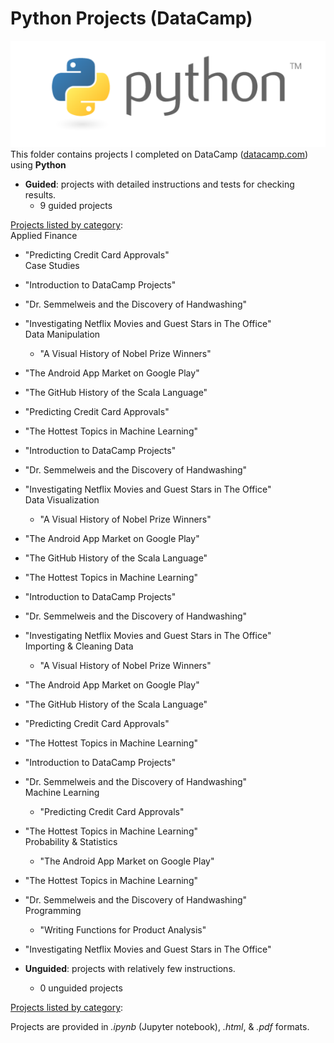 # Python Projects (DataCamp)  
![Python Logo](../../assets/python.png)   
This folder contains projects I completed on DataCamp ([datacamp.com](datacamp.com)) using **Python**

- **Guided**: projects with detailed instructions and tests for checking results.
    - 9 guided projects

<ins>Projects listed by category</ins>:   
Applied Finance   
  - "Predicting Credit Card Approvals"   
Case Studies   
  - "Introduction to DataCamp Projects"   
- "Dr. Semmelweis and the Discovery of Handwashing"   
- "Investigating Netflix Movies and Guest Stars in The Office"   
Data Manipulation   
  - "A Visual History of Nobel Prize Winners"   
- "The Android App Market on Google Play"   
- "The GitHub History of the Scala Language"   
- "Predicting Credit Card Approvals"   
- "The Hottest Topics in Machine Learning"   
- "Introduction to DataCamp Projects"   
- "Dr. Semmelweis and the Discovery of Handwashing"   
- "Investigating Netflix Movies and Guest Stars in The Office"   
Data Visualization   
  - "A Visual History of Nobel Prize Winners"   
- "The Android App Market on Google Play"   
- "The GitHub History of the Scala Language"   
- "The Hottest Topics in Machine Learning"   
- "Introduction to DataCamp Projects"   
- "Dr. Semmelweis and the Discovery of Handwashing"   
- "Investigating Netflix Movies and Guest Stars in The Office"   
Importing & Cleaning Data   
  - "A Visual History of Nobel Prize Winners"   
- "The Android App Market on Google Play"   
- "The GitHub History of the Scala Language"   
- "Predicting Credit Card Approvals"   
- "The Hottest Topics in Machine Learning"   
- "Introduction to DataCamp Projects"   
- "Dr. Semmelweis and the Discovery of Handwashing"   
Machine Learning   
  - "Predicting Credit Card Approvals"   
- "The Hottest Topics in Machine Learning"   
Probability & Statistics   
  - "The Android App Market on Google Play"   
- "The Hottest Topics in Machine Learning"   
- "Dr. Semmelweis and the Discovery of Handwashing"   
Programming   
  - "Writing Functions for Product Analysis"   
- "Investigating Netflix Movies and Guest Stars in The Office"   



- **Unguided**: projects with relatively few instructions.
    - 0 unguided projects
    
<ins>Projects listed by category</ins>:   


Projects are provided in *.ipynb* (Jupyter notebook), *.html*, & *.pdf* formats.
